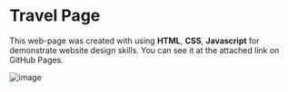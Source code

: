 # Travel Page
This web-page was created with using **HTML**, **CSS**, **Javascript** for demonstrate website design skills.
You can see it at the attached link on GitHub Pages.

![image](https://github.com/VitaFilimonova/Maket_Verstka/assets/114240442/9ab0a8d4-157c-490f-8f70-15f7ae4ac5ab)
